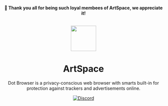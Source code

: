 <div align="center">

<strong>🤝 Thank you all for being such loyal membees of ArtSpace, we appreciate it!</strong></br></br>

  

<img src="https://firebasestorage.googleapis.com/v0/b/artshare-app.appspot.com/o/MainIcon.jpg?alt=media&token=f34ce7ce-d045-4097-af0a-b27e8fea1dd5" height="80" length="80">

# ArtSpace

Dot Browser is a privacy-conscious web browser with smarts built-in for protection against trackers and advertisements online.

[![Discord](https://discordapp.com/api/guilds/891651964201480252/widget.png?style=shield)](https://discord.gg/j3WcghBBhr)

